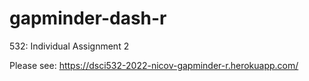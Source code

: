 # gapminder-dash-r

532: Individual Assignment 2

Please see: <https://dsci532-2022-nicov-gapminder-r.herokuapp.com/>
